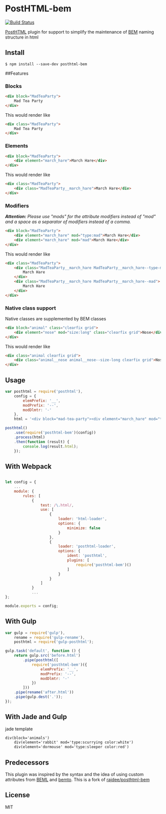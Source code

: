 # PostHTML-bem
[![Build Status](https://travis-ci.org/wearemetabolism/posthtml-bem.svg?branch=master)](https://travis-ci.org/wearemetabolism/posthtml-bem.svg?branch=master)

[PostHTML](https://github.com/posthtml/posthtml) plugin for support to simplify the maintenance of [BEM](http://bem.info) naming structure in html


## Install

```
$ npm install --save-dev posthtml-bem
```


##Features

### Blocks

```html
<div block="MadTeaParty">
    Mad Tea Party
</div>
```

This would render like

```html
<div class="MadTeaParty">
    Mad Tea Party
</div>
```


### Elements

```html
<div block="MadTeaParty">
    <div element="march_hare">March Hare</div>
</div>
```

This would render like

```html
<div class="MadTeaParty">
    <div class="MadTeaParty__march_hare">March Hare</div>
</div>
```

### Modifiers

_**Attention:** Please use "mods" for the attribute modifiers instead of "mod" and a space as a separator of modifiers instead of a comma._

```html
<div block="MadTeaParty">
    <div element="march_hare" mod="type:mad">March Hare</div>
    <div element="march_hare" mod="mad">March Hare</div>
</div>
```


This would render like

```html
<div class="MadTeaParty">
    <div class="MadTeaParty__march_hare MadTeaParty__march_hare--type-mad">
        March Hare
    </div>
    <div class="MadTeaParty__march_hare MadTeaParty__march_hare--mad">
        March Hare
    </div>
</div>
```

### Native class support

Native classes are supplemented by BEM classes

```html
<div block="animal" class="clearfix grid">
    <div element="nose" mod="size:long" class="clearfix grid">Nose</div>
</div>
```

This would render like

```html
<div class="animal clearfix grid">
    <div class="animal__nose animal__nose--size-long clearfix grid">Nose</div>
</div>
```



## Usage

```javascript
var posthtml = require('posthtml'),
    config = {
        elemPrefix: '__',
        modPrefix: '--',
        modDlmtr: '-'
    },
    html = '<div block="mad-tea-party"><div element="march_hare" mod="type:mad">March Hare</div><div element="hatter" mod="type:mad">Hatter</div><div element="dormouse" mod="state:sleepy">Dormouse</div></div>';

posthtml()
    .use(require('posthtml-bem')(config))
    .process(html)
    .then(function (result) {
        console.log(result.html);
    });
```

## With Webpack

```javascript

let config = {
    ...
    module: {
        rules: [
            {
                test: /\.html/,
                use: [
                    {
                        loader: 'html-loader',
                        options: {
                            minimize: false
                        }
                    },
                    {
                        loader: 'posthtml-loader',
                        options: {
                            ident: 'posthtml',
                            plugins: [
                                require('posthtml-bem')()
                            ]
                        }
                    }
                ]
            }
            ...
};

module.exports = config;

```

## With Gulp

```javascript
var gulp = require('gulp'),
    rename = require('gulp-rename'),
    posthtml = require('gulp-posthtml');

gulp.task('default', function () {
    return gulp.src('before.html')
        .pipe(posthtml([
            require('posthtml-bem')({
                elemPrefix: '__',
                modPrefix: '--',
                modDlmtr: '-'
            })
        ]))
    .pipe(rename('after.html'))
    .pipe(gulp.dest('.'));
});
```

## With Jade and Gulp

jade template
```html
div(block='animals')
    div(element='rabbit' mod='type:scurrying color:white')
    div(element='dormouse' mod='type:sleeper color:red')
```
## Predecessors

This plugin was inspired by the syntax and the idea of using custom attributes from [BEML](https://github.com/zenwalker/node-beml) and [bemto](https://github.com/kizu/bemto).
This is a fork of [rajdee/posthtml-bem](https://github.com/rajdee/posthtml-bem)

## License

MIT
